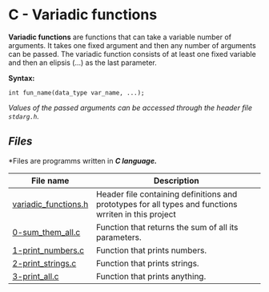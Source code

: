 # C - Variadic functions

**Variadic functions** are functions that can take a variable number of arguments. It takes one fixed argument and then any number of arguments can be passed. The variadic function consists of at least one fixed variable and then an elipsis (...) as the last parameter.

**Syntax:**
```
int fun_name(data_type var_name, ...);
```


*Values of the passed arguments can be accessed through the header file `stdarg.h`.*



## *Files*
*Files are programms written in ***C language.***

File name | Description
--- | ---
[variadic_functions.h](https://github.com/Donaldoo/holbertonschool-low_level_programming/blob/main/variadic_functions/variadic_functions.h) | Header file containing definitions and prototypes for all types and functions wrriten in this project
[0-sum_them_all.c](https://github.com/Donaldoo/holbertonschool-low_level_programming/blob/main/variadic_functions/0-sum_them_all.c) | Function that returns the sum of all its parameters.
[1-print_numbers.c](https://github.com/Donaldoo/holbertonschool-low_level_programming/blob/main/variadic_functions/1-print_numbers.c) | Function that prints numbers.
[2-print_strings.c](https://github.com/Donaldoo/holbertonschool-low_level_programming/blob/main/variadic_functions/2-print_strings.c) | Function that prints strings.
[3-print_all.c](https://github.com/Donaldoo/holbertonschool-low_level_programming/blob/main/variadic_functions/3-print_all.c) | Function that prints anything.
